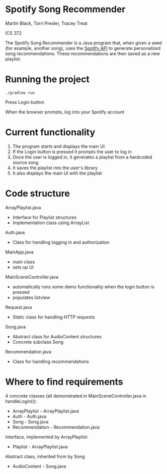 # Spotify Song Recommender

Martin Black, Torri Presler, Tracey Treat

ICS 372

The Spotify Song Recommender is a Java program that, when given a seed (for example, another song), uses the [Spotify API](https://developer.spotify.com/documentation/web-api) to generate personalized song recommendations. These recommendations are then saved as a new playlist. 

# Running the project

```./gradlew run```

Press Login button

When the browser prompts, log into your Spotify account

# Current functionality
1. The program starts and displays the main UI
2. If the Login button is pressed it prompts the user to log in
3. Once the user is logged in, it generates a playlist from a hardcoded source song
4. It saves the playlist into the user's library
5. It also displays the main UI with the playlist

# Code structure

ArrayPlaylist.java
- Interface for Playlist structures
- Implementation class using ArrayList

Auth.java
- Class for handling logging in and authorization

MainApp.java
- main class
- sets up UI

MainSceneController.java
- automatically runs some demo functionality when the login button is pressed
- populates listview

Request.java
- Static class for handling HTTP requests

Song.java
- Abstract class for AudioContent structures
- Concrete subclass Song

Recommendation.java
- Class for handling recommendations

# Where to find requirements

4 concrete classes (all demonstrated in MainSceneController.java in handleLogin()):
- ArrayPlaylist - ArrayPlaylist.java
- Auth - Auth.java
- Song - Song.java
- Recommendation - Recommendation.java

Interface, implemented by ArrayPlaylist:
- Playlist - ArrayPlaylist.java

Abstract class, inherited from by Song
- AudioContent - Song.java
